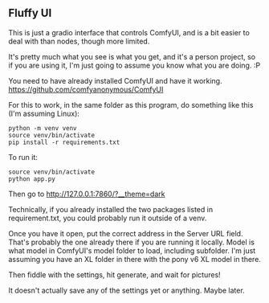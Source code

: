 ## Fluffy UI

This is just a gradio interface that controls ComfyUI, and is a bit easier to deal with than nodes, though more limited.

It's pretty much what you see is what you get, and it's a person project, so if you are using it, I'm just going to assume you know what you are doing. :P

You need to have already installed ComfyUI and have it working. 
https://github.com/comfyanonymous/ComfyUI

For this to work, in the same folder as this program, do something like this (I'm assuming Linux):
```
python -m venv venv
source venv/bin/activate
pip install -r requirements.txt
```

To run it:
```
source venv/bin/activate
python app.py
```

Then go to http://127.0.0.1:7860/?__theme=dark

Technically, if you already installed the two packages listed in requirement.txt, you could probably run it outside of a venv.

Once you have it open, put the correct address in the Server URL field. That's probably the one already there if you are running it locally. Model is what model in ComfyUI's model folder to load, including subfolder. I'm just assuming you have an XL folder in there with the pony v6 XL model in there.

Then fiddle with the settings, hit generate, and wait for pictures!

It doesn't actually save any of the settings yet or anything. Maybe later.
